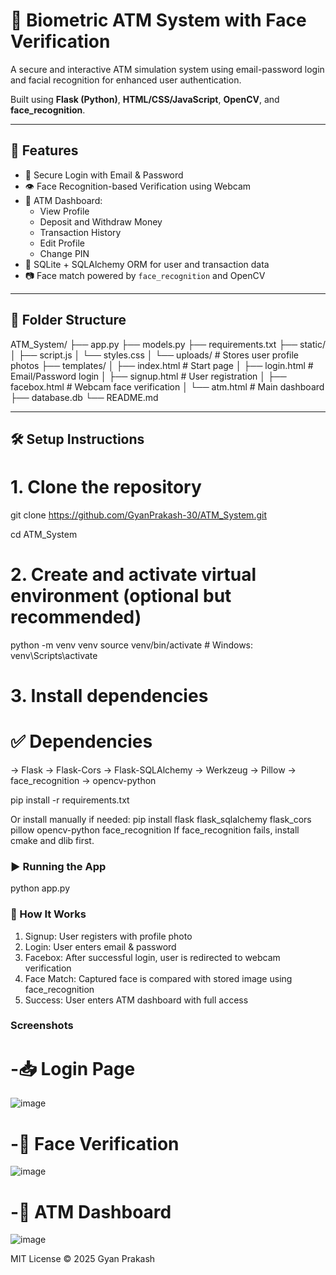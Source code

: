 # 🏦 Biometric ATM System with Face Verification

A secure and interactive ATM simulation system using email-password login and facial recognition for enhanced user authentication.

Built using **Flask (Python)**, **HTML/CSS/JavaScript**, **OpenCV**, and **face_recognition**.

---

## 🚀 Features

- 🔐 Secure Login with Email & Password
- 👁️ Face Recognition-based Verification using Webcam
- 🧾 ATM Dashboard:
  - View Profile
  - Deposit and Withdraw Money
  - Transaction History
  - Edit Profile
  - Change PIN
- 🧠 SQLite + SQLAlchemy ORM for user and transaction data
- 📷 Face match powered by `face_recognition` and OpenCV

---

## 📁 Folder Structure

ATM_System/
├── app.py
├── models.py
├── requirements.txt
├── static/
│ ├── script.js
│ └── styles.css
│ └── uploads/ # Stores user profile photos
├── templates/
│ ├── index.html # Start page
│ ├── login.html # Email/Password login
│ ├── signup.html # User registration
│ ├── facebox.html # Webcam face verification
│ └── atm.html # Main dashboard
├── database.db
└── README.md

---

## 🛠️ Setup Instructions

# 1. Clone the repository

git clone https://github.com/GyanPrakash-30/ATM_System.git

cd ATM_System

# 2. Create and activate virtual environment (optional but recommended)

python -m venv venv
source venv/bin/activate # Windows: venv\Scripts\activate

# 3. Install dependencies

# ✅ Dependencies

-> Flask
-> Flask-Cors
-> Flask-SQLAlchemy
-> Werkzeug
-> Pillow
-> face_recognition
-> opencv-python

pip install -r requirements.txt

Or install manually if needed:
pip install flask flask_sqlalchemy flask_cors pillow opencv-python face_recognition
If face_recognition fails, install cmake and dlib first.

### ▶️ Running the App

python app.py

### 🧠 How It Works

1.  Signup: User registers with profile photo
2.  Login: User enters email & password
3.  Facebox: After successful login, user is redirected to webcam verification
4.  Face Match: Captured face is compared with stored image using face_recognition
5.  Success: User enters ATM dashboard with full access

### Screenshots

# -📥 Login Page

![image](https://github.com/user-attachments/assets/275d7d83-adbd-450c-b0b8-519f661e0dfc)

# -📸 Face Verification

![image](https://github.com/user-attachments/assets/e29e3056-26bd-4b8e-8abe-0841e5e06618)

# -🏦 ATM Dashboard

![image](https://github.com/user-attachments/assets/c72809ad-ecf6-451d-92eb-589758912f1f)

MIT License © 2025 Gyan Prakash
